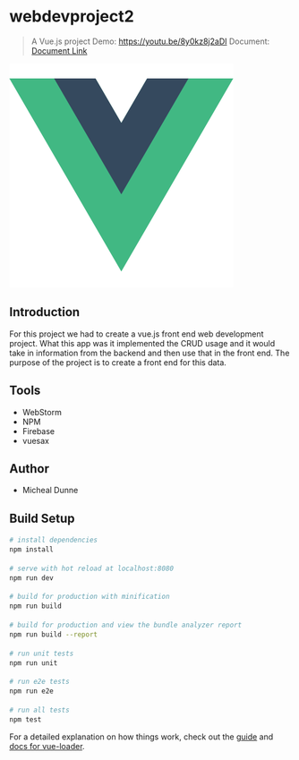 # webdevproject2

> A Vue.js project
Demo: https://youtu.be/8y0kz8j2aDI
Document: [Document Link](https://github.com/michealdunne14/FoodWebApp/blob/master/Food%20Web%20app.pdf)

![alt text](https://github.com/michealdunne14/FoodWebApp/blob/master/logo.png)

Introduction
------------
For this project we had to create a vue.js front end web development project. What this app was it implemented the CRUD usage and it would take in information from the backend and then use that in the front end. The purpose of the project is to create a front end for this data. 

Tools
-----
- WebStorm
- NPM
- Firebase
- vuesax

Author
------
- Micheal Dunne

## Build Setup

``` bash
# install dependencies
npm install

# serve with hot reload at localhost:8080
npm run dev

# build for production with minification
npm run build

# build for production and view the bundle analyzer report
npm run build --report

# run unit tests
npm run unit

# run e2e tests
npm run e2e

# run all tests
npm test
```

For a detailed explanation on how things work, check out the [guide](http://vuejs-templates.github.io/webpack/) and [docs for vue-loader](http://vuejs.github.io/vue-loader).
